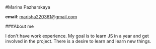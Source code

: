 #Marina Pazharskaya

**email**: marisha220361@gmail.com

###About me

I don't have work experience. My goal is to learn JS in a year
and get involved in the project. There is a desire to learn and learn new things.
